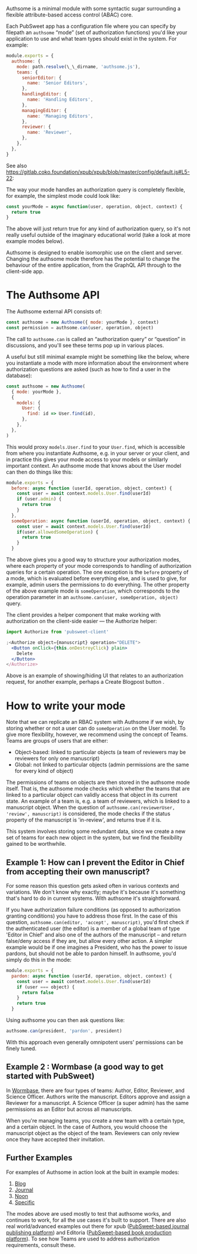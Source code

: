 Authsome is a minimal module with some syntactic sugar surrounding a flexible attribute-based access control (ABAC) core.

Each PubSweet app has a configuration file where you can specify by filepath an `authsome` “mode” (set of authorization functions) you'd like your application to use and what team types should exist in the system. For example:

```js static
module.exports = {
  authsome: {
    mode: path.resolve(\_\_dirname, 'authsome.js'),
    teams: {
      seniorEditor: {
        name: 'Senior Editors',
      },
      handlingEditor: {
        name: 'Handling Editors',
      },
      managingEditor: {
        name: 'Managing Editors',
      },
      reviewer: {
        name: 'Reviewer',
      },
    },
  },
}
```

See also https://gitlab.coko.foundation/xpub/xpub/blob/master/config/default.js#L5-22:

The way your mode handles an authorization query is completely flexible, for example, the simplest mode could look like:

```js static
const yourMode = async function(user, operation, object, context) {
  return true
}
```

The above will just return true for any kind of authorization query, so it's not really useful outside of the imaginary educational world (take a look at more example modes below).

Authsome is designed to enable isomorphic use on the client and server. Changing the authsome mode therefore has the potential to change the behaviour of the entire application, from the GraphQL API through to the client-side app.

# The Authsome API

The Authsome external API consists of:

```js static
const authsome = new Authsome({ mode: yourMode }, context)
const permission = authsome.can(user, operation, object)
```

The call to `authsome.can` is called an “authorization query” or “question” in discussions, and you'll see these terms pop up in various places.

A useful but still minimal example might be something like the below, where you instantiate a mode with more information about the environment where authorization questions are asked (such as how to find a user in the database):

```js static
const authsome = new Authsome(
  { mode: yourMode },
  {
    models: {
      User: {
        find: id => User.find(id),
      },
    },
  },
)
```

This would proxy `models.User.find` to your `User.find`, which is accessible from where you instantiate Authsome, e.g. in your server or your client, and in practice this gives your mode access to your models or similarly important context. An authsome mode that knows about the User model can then do things like this:

```js static
module.exports = {
  before: async function (userId, operation, object, context) {
    const user = await context.models.User.find(userId)
    if (user.admin) {
      return true
    }
  },
  someOperation: async function (userId, operation, object, context) {
    const user = await context.models.User.find(userId)
    if(user.allowedSomeOperation) {
      return true
    }
  }
```

The above gives you a good way to structure your authorization modes, where each property of your mode corresponds to handling of authorization queries for a certain operation. The one exception is the `before` property of a mode, which is evaluated before everything else, and is used to give, for example, admin users the permissions to do everything. The other property of the above example mode is `someOperation`, which corresponds to the operation parameter in an `authsome.can(user, someOperation, object)` query.

The client provides a helper component that make working with authorization on the client-side easier — the Authorize helper:

```jsx static
import Authorize from 'pubsweet-client'

;<Authorize object={manuscript} operation="DELETE">
  <Button onClick={this.onDestroyClick} plain>
    Delete
  </Button>
</Authorize>
```

Above is an example of showing/hiding UI that relates to an authorization request, for another example, perhaps a Create Blogpost button .

# How to write your mode

Note that we can replicate an RBAC system with Authsome if we wish, by storing whether or not a user can do `someOperation` on the User model. To give more flexibility, however, we recommend using the concept of Teams. Teams are groups of users that are either:

- Object-based: linked to particular objects (a team of reviewers may be reviewers for only one manuscript)
- Global: not linked to particular objects (admin permissions are the same for every kind of object)

The permissions of teams on objects are then stored in the authsome mode itself. That is, the authsome mode checks which whether the teams that are linked to a particular object can validly access that object in its current state. An example of a team is, e.g. a team of reviewers, which is linked to a manuscript object. When the question of `authsome.can(reviewerUser, 'review', manuscript)` is considered, the mode checks if the status property of the manuscript is 'in-review', and returns true if it is.

This system involves storing some redundant data, since we create a new set of teams for each new object in the system, but we find the flexibility gained to be worthwhile.

## Example 1: How can I prevent the Editor in Chief from accepting their own manuscript?

For some reason this question gets asked often in various contexts and variations. We don't know why exactly; maybe it's because it's something that's hard to do in current systems. With authsome it's straightforward.

If you have authorization failure conditions (as opposed to authorization granting conditions) you have to address those first. In the case of this question, `authsome.can(editor, 'accept', manuscript)`, you'd first check if the authenticated user (the editor) is a member of a global team of type 'Editor in Chief' and also one of the authors of the manuscript – and return false/deny access if they are, but allow every other action. A simpler example would be if one imagines a President, who has the power to issue pardons, but should not be able to pardon himself. In authsome, you'd simply do this in the mode:

```js static
module.exports = {
  pardon: async function (userId, operation, object, context) {
    const user = await context.models.User.find(userId)
    if (user === object) {
      return false
    }
    return true
  }
```

Using authsome you can then ask questions like:

```js static
authsome.can(president, 'pardon', president)
```

With this approach even generally omnipotent users' permissions can be finely tuned.

## Example 2 : Wormbase (a good way to get started with PubSweet)

In [Wormbase](https://gitlab.coko.foundation/amardesi/wormbase/tree/develop 'undefined'), there are four types of teams: Author, Editor, Reviewer, and Science Officer. Authors write the manuscript. Editors approve and assign a Reviewer for a manuscript. A Science Officer (a super admin) has the same permissions as an Editor but across all manuscripts.

When you're managing teams, you create a new team with a certain type, and a certain object. In the case of Authors, you would choose the manuscript object as the object of the team. Reviewers can only review once they have accepted their invitation.

## Further Examples

For examples of Authsome in action look at the built in example modes:

1.  [Blog](https://gitlab.coko.foundation/pubsweet/authsome/blob/master/src/modes/blog/index.js 'undefined')
2.  [Journal](https://gitlab.coko.foundation/pubsweet/authsome/blob/master/src/modes/journal/index.js 'undefined')
3.  [Noon](https://gitlab.coko.foundation/pubsweet/authsome/blob/master/src/modes/noon/index.js 'undefined')
4.  [Specific](https://gitlab.coko.foundation/pubsweet/authsome/blob/master/src/modes/specific/index.js 'undefined')

The modes above are used mostly to test that authsome works, and continues to work, for all the use cases it's built to support. There are also real world/advanced examples out there for xpub ([PubSweet-based journal publishing platform](https://gitlab.coko.foundation/xpub/xpub/blob/e52a20537c9ab7447a1d316bb2decd26b14d4bb7/config/authsome.js 'undefined')) and Editoria ([PubSweet-based book production platform](https://gitlab.coko.foundation/editoria/booksprints/blob/master/config/modules/authsome.js 'undefined')). To see how Teams are used to address authorization requirements, consult these.

